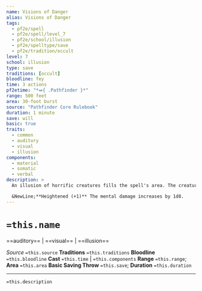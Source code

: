 ```yaml
---
name: Visions of Danger
alias: Visions of Danger
tags:
  - pf2e/spell
  - pf2e/spell/level_7
  - pf2e/school/illusion
  - pf2e/spelltype/save
  - pf2e/tradition/occult
level: 7
school: illusion
type: save
traditions: [occult]
bloodline: fey
time: 3 actions
pf2etime: "*⬽{ .Pathfinder }*"
range: 500 feet
area: 30-foot burst
source: "Pathfinder Core Rulebook"
duration: 1 minute
save: will
basic: true
traits:
  - common
  - auditory
  - visual
  - illusion
components:
  - material
  - somatic
  - verbal
description: >
  An illusion of horrific creatures fills the spell's area. The creatures look like Tiny swarming monsters with a specific appearance of your choice, such as Hellish flies or animated saw blades. The burst deals 8d8 mental damage (basic Will save) to each creature that's inside the burst when it's created, enters the burst, or starts its turn inside the burst. A creature that critically succeeds at its will save can immediately attempt to disbelieve the illusion. A creature that tries to Interact with the monsters or observes one with a Seek action can attempt to disbelieve the illusion. Creatures that disbelieve the illusion take no damage from the illusion thereafter.

  &NewLine;**Heightened (+1)** The mental damage increases by 1d8.
---
```

# `=this.name`
==auditory== | ==visual== | ==illusion==

*Source* `=this.source`
**Traditions** `=this.traditions`
**Bloodline** `=this.bloodline`
**Cast** `=this.time` | `=this.components`
**Range** `=this.range`; **Area** `=this.area`
**Basic Saving Throw** `=this.save`; **Duration** `=this.duration`

***
`=this.description`